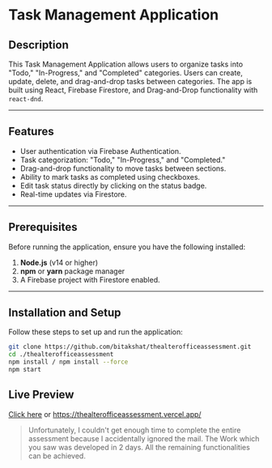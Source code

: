 # Task Management Application

## Description
This Task Management Application allows users to organize tasks into "Todo," "In-Progress," and "Completed" categories. Users can create, update, delete, and drag-and-drop tasks between categories. The app is built using React, Firebase Firestore, and Drag-and-Drop functionality with `react-dnd`.

---

## Features
- User authentication via Firebase Authentication.
- Task categorization: "Todo," "In-Progress," and "Completed."
- Drag-and-drop functionality to move tasks between sections.
- Ability to mark tasks as completed using checkboxes.
- Edit task status directly by clicking on the status badge.
- Real-time updates via Firestore.

---

## Prerequisites
Before running the application, ensure you have the following installed:
1. **Node.js** (v14 or higher)
2. **npm** or **yarn** package manager
3. A Firebase project with Firestore enabled.

---

## Installation and Setup
Follow these steps to set up and run the application:

```bash
git clone https://github.com/bitakshat/thealterofficeassessment.git
cd ./thealterofficeassessment
npm install / npm install --force
npm start
```

## Live Preview
[Click here](https://thealterofficeassessment.vercel.app/) or https://thealterofficeassessment.vercel.app/ 

> Unfortunately, I couldn't get enough time to complete the entire assessment because I accidentally ignored the mail. The Work which you saw was developed in 2 days. All the remaining functionalities can be achieved. 



